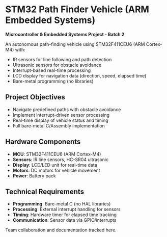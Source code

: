 # STM32 Path Finder Vehicle (ARM Embedded Systems)

**Microcontroller & Embedded Systems Project - Batch 2**

An autonomous path-finding vehicle using STM32F411CEU6 (ARM Cortex-M4) with:
- IR sensors for line following and path detection
- Ultrasonic sensors for obstacle avoidance  
- Interrupt-based real-time processing
- LCD display for navigation data (direction, speed, elapsed time)
- Bare-metal programming (no libraries)

## Project Objectives
- Navigate predefined paths with obstacle avoidance
- Implement interrupt-driven sensor processing
- Real-time display of vehicle status and timing
- Full bare-metal C/Assembly implementation

## Hardware Components
- **MCU**: STM32F411CEU6 (ARM Cortex-M4)
- **Sensors**: IR line sensors, HC-SR04 ultrasonic
- **Display**: LCD/LED unit for real-time data
- **Motors**: DC motors for vehicle movement
- **Power**: Battery pack

## Technical Requirements
- **Programming**: Bare-metal C (no HAL libraries)
- **Processing**: External interrupt handling for sensors
- **Timing**: Hardware timer for elapsed time tracking
- **Communication**: Sensor data via GPIO/interrupts

Team collaboration and documentation tracked here.
